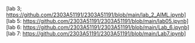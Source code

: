 [lab 3; https://github.com/2303A51191/2303A51191/blob/main/lab_2_AIML.ipynb]            
[lab 5: https://github.com/2303A51191/2303A51191/blob/main/lab05.ipynb]            
[lab 6: https://github.com/2303A51191/2303A51191/blob/main/Lab_6.ipynb]                                    
[lab 7: https://github.com/2303A51191/2303A51191/blob/main/Lab7.ipynb]     
